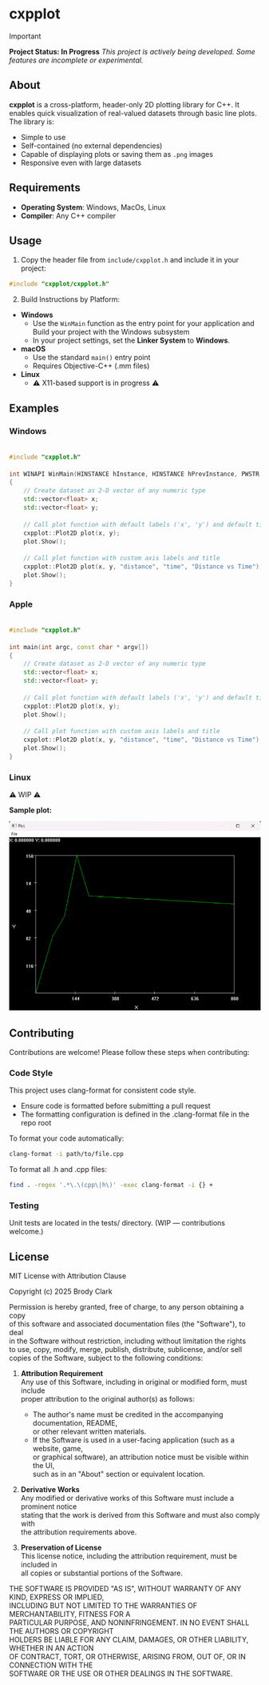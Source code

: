 # cxpplot

> [!IMPORTANT]
> **Project Status: In Progress**
> _This project is actively being developed. Some features are incomplete or experimental._

## About

**cxpplot** is a cross-platform, header-only 2D plotting library for C++. It enables quick visualization of real-valued datasets through basic line plots. The library is:

- Simple to use
- Self-contained (no external dependencies)
- Capable of displaying plots or saving them as `.png` images
- Responsive even with large datasets

## Requirements

- **Operating System**: Windows, MacOs, Linux
- **Compiler**: Any C++ compiler

## Usage

1. Copy the header file from `include/cxpplot.h` and include it in your project:
```cpp
#include "cxpplot/cxpplot.h"
```

2. Build Instructions by Platform:

- **Windows**
    - Use the `WinMain` function as the entry point for your application and Build your project with the Windows subsystem
    - In your project settings, set the **Linker System** to **Windows**.
- **macOS**
    - Use the standard `main()` entry point
    - Requires Objective-C++ (.mm files)
- **Linux**
    - ⚠️ X11-based support is in progress ⚠️

## Examples

### Windows

```cpp

#include "cxpplot.h"

int WINAPI WinMain(HINSTANCE hInstance, HINSTANCE hPrevInstance, PWSTR pCmdLine, int CmdShow)
{
    // Create dataset as 2-D vector of any numeric type
    std::vector<float> x;
    std::vector<float> y;

    // Call plot function with default labels ('x', 'y') and default tile ('Plot')
    cxpplot::Plot2D plot(x, y);
    plot.Show();

    // Call plot function with custom axis labels and title
    cxpplot::Plot2D plot(x, y, "distance", "time", "Distance vs Time");
    plot.Show();
}

```

### Apple

```cpp

#include "cxpplot.h"

int main(int argc, const char * argv[])
{
    // Create dataset as 2-D vector of any numeric type
    std::vector<float> x;
    std::vector<float> y;

    // Call plot function with default labels ('x', 'y') and default tile ('Plot')
    cxpplot::Plot2D plot(x, y);
    plot.Show();

    // Call plot function with custom axis labels and title
    cxpplot::Plot2D plot(x, y, "distance", "time", "Distance vs Time");
    plot.Show();
}

```

### Linux

⚠️ WIP ⚠️

**Sample plot:**

!["Demo Screenshot"](docs/PlotDemo.png)

## Contributing

Contributions are welcome! Please follow these steps when contributing:

### Code Style

This project uses clang-format for consistent code style.

- Ensure code is formatted before submitting a pull request
- The formatting configuration is defined in the .clang-format file in the repo root

To format your code automatically:
```sh
clang-format -i path/to/file.cpp
```

To format all .h and .cpp files:

```sh
find . -regex '.*\.\(cpp\|h\)' -exec clang-format -i {} +
```

### Testing

Unit tests are located in the tests/ directory. (WIP — contributions welcome.)

## License

MIT License with Attribution Clause  

Copyright (c) 2025 Brody Clark  

Permission is hereby granted, free of charge, to any person obtaining a copy  
of this software and associated documentation files (the "Software"), to deal  
in the Software without restriction, including without limitation the rights  
to use, copy, modify, merge, publish, distribute, sublicense, and/or sell  
copies of the Software, subject to the following conditions:  

1. **Attribution Requirement**  
   Any use of this Software, including in original or modified form, must include  
   proper attribution to the original author(s) as follows:  
   - The author's name must be credited in the accompanying documentation, README,  
     or other relevant written materials.  
   - If the Software is used in a user-facing application (such as a website, game,  
     or graphical software), an attribution notice must be visible within the UI,  
     such as in an "About" section or equivalent location.  

2. **Derivative Works**  
   Any modified or derivative works of this Software must include a prominent notice  
   stating that the work is derived from this Software and must also comply with  
   the attribution requirements above.  

3. **Preservation of License**  
   This license notice, including the attribution requirement, must be included in  
   all copies or substantial portions of the Software.  

THE SOFTWARE IS PROVIDED "AS IS", WITHOUT WARRANTY OF ANY KIND, EXPRESS OR IMPLIED,  
INCLUDING BUT NOT LIMITED TO THE WARRANTIES OF MERCHANTABILITY, FITNESS FOR A  
PARTICULAR PURPOSE, AND NONINFRINGEMENT. IN NO EVENT SHALL THE AUTHORS OR COPYRIGHT  
HOLDERS BE LIABLE FOR ANY CLAIM, DAMAGES, OR OTHER LIABILITY, WHETHER IN AN ACTION  
OF CONTRACT, TORT, OR OTHERWISE, ARISING FROM, OUT OF, OR IN CONNECTION WITH THE  
SOFTWARE OR THE USE OR OTHER DEALINGS IN THE SOFTWARE.  
